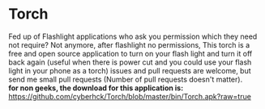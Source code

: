 Torch
=====
Fed up of Flashlight applications who ask you permission which they need not require? Not anymore, after flashlight no permissions, This torch is a free and open source application to turn on your flash light and turn it off back again (useful when there is power cut and you could use your flash light in your phone as a torch) issues and pull requests are welcome, but send me small pull requests (Number of pull requests doesn't matter).<br>
**for non geeks, the download for this application is:** https://github.com/cyberhck/Torch/blob/master/bin/Torch.apk?raw=true

